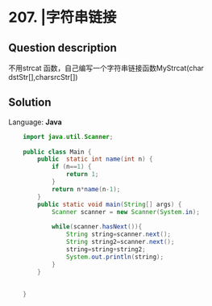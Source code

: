 # 207. |字符串链接

## Question description


不用strcat 函数，自己编写一个字符串链接函数MyStrcat(char dstStr[],charsrcStr[])


## Solution

Language: **Java**

```Java
    import java.util.Scanner;
    
    public class Main {
        public  static int name(int n) {
            if (n==1) {
                return 1;
            }
            return n*name(n-1);
        }
        public static void main(String[] args) {
            Scanner scanner = new Scanner(System.in);
            
            while(scanner.hasNext()){
                String string=scanner.next();
                String string2=scanner.next();
                string=string+string2;
                System.out.println(string);
            }
        }
    
    
    }
```


